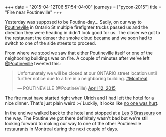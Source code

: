 +++
date = "2015-04-12T06:57:54-04:00"
journeys = ["pycon-2015"]
title = "Fire near Poutineville"
+++

Yesterday was supposed to be Poutine-day... Sadly, on our way to
[Poutineville][1] in Ontario St multiple firefighter trucks passed us and the
direction they were heading in didn't look good for us. The closer we got to the
restaurant the denser the smoke cloud became and we soon had to switch to one of
the side streets to proceed.

From where we stood we saw that either Poutineville itself or one of the
neighboring buildings was on fire. A couple of minutes after we've left
[@Poutineville](https://twitter.com/PoutineVille) tweeted this:

<blockquote class="twitter-tweet" lang="en"><p>Unfortunately we will be closed at our ONTARIO street location until further notice due to a fire in a neighboring building. <a href="https://twitter.com/hashtag/Montreal?src=hash">#Montreal</a></p>&mdash; POUTINEVILLE (@PoutineVille) <a href="https://twitter.com/PoutineVille/status/587047280143892480">April 12, 2015</a></blockquote>
<script async src="//platform.twitter.com/widgets.js" charset="utf-8"></script>

The fire must have started right when Ulrich and I had left the hotel for a nice
dinner. That's just plain weird :-/ Luckily, it looks like [no one was hurt][2].

In the end we walked back to the hotel and stopped at a [Les 3 Brasseurs][3] on
the way. The Poutine we got there definitely wasn't bad but we're still looking
forward to making our way to one of the other Poutineville restaurants in
Montréal during the next couple of days.


[1]: http://poutineville.com/
[2]: http://www.cjad.com/cjad-news/2015/04/11/fire-rips-through-ontario-st-triplex
[3]: http://les3brasseurs.ca/
